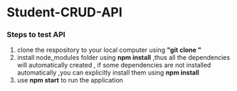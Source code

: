 # Student-CRUD-API
### Steps to test API
 1. clone the respository to your local computer using **"git clone <url>"**
 2. install node_modules folder using **npm install** ,thus all the dependencies will automatically created , if some dependencies are not installed automatically ,you can explicitly install them using **npm install**
 3. use **npm start**  to run the application
